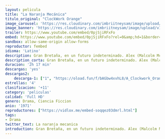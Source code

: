 ```yaml
---
layout: pelicula
title: "La Naranja Mecánica"
titulo_original: "ClockWork Orange"
image_carousel: 'https://res.cloudinary.com/imbriitneysam/image/upload/v1547259401/naranja-poster-min.jpg'
image_banner: 'https://res.cloudinary.com/imbriitneysam/image/upload/v1547259402/naranjabanner-min.jpg'
trailer: https://www.youtube.com/embed/0pjSjiRFxFo
embed: https://www.youtube.com/embed/0pjSjiRFxFo?rel=0&amp;hd=1&border=0&wmode=opaque&enablejsapi=1&modestbranding=1&controls=1&showinfo=1
sandbox: allow-same-origin allow-forms
reproductor: fembed
idioma: 'Latino'
description: Gran Bretaña, en un futuro indeterminado. Alex (Malcolm McDowell) es un joven muy agresivo que tiene dos pasiones, la violencia desaforada y Beethoven. Es el jefe de la banda de los drugos, que dan rienda suelta a sus instintos más salvajes apaleando, violando y aterrorizando a la población. Cuando esa escalada de terror llega hasta el asesinato, Alex es detenido y, en prisión, se someterá voluntariamente a una innovadora experiencia de reeducación que pretende anular drásticamente cualquier atisbo de conducta antisocial.
description_corta: Gran Bretaña, en un futuro indeterminado. Alex (Malcolm McDowell) es un joven muy agresivo que tiene dos pasiones, la violencia desaforada y Beethoven. Es el jefe de la banda de los drugos, que dan rienda suelta a sus instintos más salvajes apaleando, violando y...
duracion: '2h 17 min'
descargas: 'yes'
descargas2:
    descarga-1: ["1", "https://oload.fun/f/bAGbw4xvhL8/A_Clockwork_Orange_1971.720.bdrip.lat.mp4", "https://www.google.com/s2/favicons?domain=openload.co","OpenLoad","https://res.cloudinary.com/imbriitneysam/image/upload/v1541473684/mexico.png", "Latino", "Full HD"]
estrellas: '4'
clasificacion: '+11'
category: 'peliculas'
calidad: 'Full HD'
genero: Drama, Ciencia Ficcion
anio: '1971'
reproductores: ["https://vidlox.me/embed-soqqez03dmrl.html"]
tags:
- Drama
twitter_text: La naranja mecanica
introduction: Gran Bretaña, en un futuro indeterminado. Alex (Malcolm McDowell) es un joven muy agresivo que tiene dos pasiones, la violencia desaforada y Beethoven. Es el jefe de la banda de los drugos, que dan rienda suelta a sus instintos más salvajes apaleando, violando y..
---
```



 







